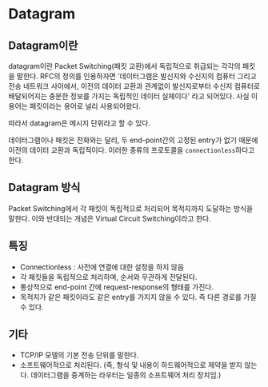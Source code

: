 # Datagram

## Datagram이란

datagram이란 Packet Switching(패킷 교환)에서 독립적으로 취급되는 각각의 패킷을 말한다. RFC의 정의를 인용하자면 '데이터그램은 발신지와 수신지의 컴퓨터 그리고 전송 네트워크 사이에서, 이전의 데이터 교환과 관계없이 발신지로부터 수신지 컴퓨터로 배달되어지는 충분한 정보를 가지는 독립적인 데이터 실체이다' 라고  되어있다. 사실 이 용어는 패킷이라는 용어로 널리 사용되어왔다.

따라서 datagram은 메시지 단위라고 할 수 있다.

데이터그램이나 패킷은 전화와는 달리, 두 end-point간의 고정된 entry가 없기 때문에 이전의 데이터 교환과 독립적이다. 이러한 종류의 프로토콜을 `connectionless`하다고 한다.

## Datagram 방식

Packet Switching에서 각 패킷이 독립적으로 처리되어 목적지까지 도달하는 방식을 말한다. 이와 반대되는 개념은 Virtual Circuit Switching이라고 한다.

## 특징

* Connectionless : 사전에 연결에 대한 설정을 하지 않음
* 각 패킷들을 독립적으로 처리하며, 순서와 무관하게 전달된다.
* 통상적으로 end-point 간에 request-response의 형태를 가진다.
* 목적지가 같은 패킷이라도 같은 entry를 가지지 않을 수 있다. 즉 다른 경로를 가질 수 있다.

## 기타

* TCP/IP 모델의 기본 전송 단위를 말한다.
* 소프트웨어적으로 처리된다. (즉, 형식 및 내용이 하드웨어적으로 제약을 받지 않는다. 데이터그램을 중계하는 라우터는 일종의 소프트웨어 처리 장치임.)
